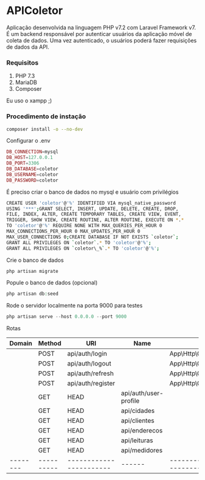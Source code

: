 # APIColetor
Aplicação desenvolvida na linguagem PHP v7.2 com Laravel Framework v7.
É um backend responsável por autenticar usuários da aplicação móvel de coleta de dados.
Uma vez autenticado, o usuários poderá fazer requisições de dados da API.

### Requisitos
1. PHP 7.3
2. MariaDB
3. Composer

Eu uso o xampp ;)

### Procedimento de instação
```bash
composer install -o --no-dev
```
Configurar o .env

```php
DB_CONNECTION=mysql
DB_HOST=127.0.0.1
DB_PORT=3306
DB_DATABASE=coletor
DB_USERNAME=coletor
DB_PASSWORD=coletor
```
É preciso criar o banco de dados no mysql e usuário com privilégios
```bash
CREATE USER 'coletor'@'%' IDENTIFIED VIA mysql_native_password 
USING '***';GRANT SELECT, INSERT, UPDATE, DELETE, CREATE, DROP, 
FILE, INDEX, ALTER, CREATE TEMPORARY TABLES, CREATE VIEW, EVENT, 
TRIGGER, SHOW VIEW, CREATE ROUTINE, ALTER ROUTINE, EXECUTE ON *.* 
TO 'coletor'@'%' REQUIRE NONE WITH MAX_QUERIES_PER_HOUR 0 
MAX_CONNECTIONS_PER_HOUR 0 MAX_UPDATES_PER_HOUR 0 
MAX_USER_CONNECTIONS 0;CREATE DATABASE IF NOT EXISTS `coletor`;
GRANT ALL PRIVILEGES ON `coletor`.* TO 'coletor'@'%';
GRANT ALL PRIVILEGES ON `coletor\_%`.* TO 'coletor'@'%';
```
Crie o banco de dados
```php
php artisan migrate
```
Popule o banco de dados (opcional)
```php
php artisan db:seed
```
Rode o servidor localmente na porta 9000 para testes
```php
php artisan serve --host 0.0.0.0 --port 9000
```

Rotas

| Domain | Method   | URI                   | Name | Action                                          | Middleware |
|--------|----------|-----------------------|------|-------------------------------------------------|------------|
|        | POST     | api/auth/login        |      | App\Http\Controllers\AuthController@login       | api        |
|        | POST     | api/auth/logout       |      | App\Http\Controllers\AuthController@logout      | api        |
|        | POST     | api/auth/refresh      |      | App\Http\Controllers\AuthController@refresh     | api        |
|        | POST     | api/auth/register     |      | App\Http\Controllers\AuthController@register    | api        |
|        | GET|HEAD | api/auth/user-profile |      | App\Http\Controllers\AuthController@userProfile | api        |
|        | GET|HEAD | api/cidades           |      | App\Http\Controllers\CidadeController@index     | api        |
|        | GET|HEAD | api/clientes          |      | App\Http\Controllers\ClienteController@index    | api        |
|        | GET|HEAD | api/enderecos         |      | App\Http\Controllers\EnderecoController@index   | api        |
|        | GET|HEAD | api/leituras          |      | App\Http\Controllers\LeituraController@index    | api        |
|        | GET|HEAD | api/medidores         |      | App\Http\Controllers\MedidorController@index    | api        |
|--------|----------|-----------------------|------|-------------------------------------------------|------------|
